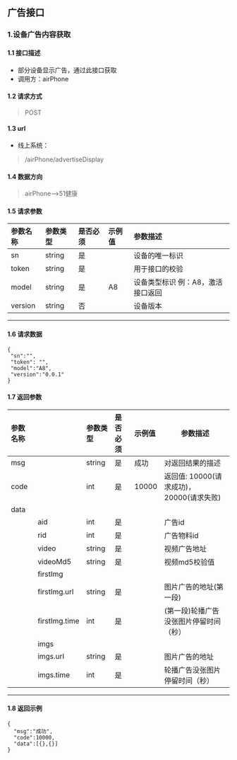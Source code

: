 ## 广告接口
### 1.设备广告内容获取
#### 1.1 接口描述
* 部分设备显示广告，通过此接口获取
* 调用方：airPhone
#### 1.2 请求方式
> POST
#### 1.3 url
* 线上系统：
> /airPhone/advertiseDisplay
#### 1.4 数据方向
> airPhone-->51健康
#### 1.5 请求参数
| 参数名称 | 参数类型 | 是否必须 | 示例值 | 参数描述  |
| :---         |     :---      |     :--- | :--- | :--- |
| sn | string | 是    |     | 设备的唯一标识 |
| token | string | 是    |     | 用于接口的校验 |
| model | string | 是    | A8   | 设备类型标识 例：A8，激活接口返回 |
| version | string | 否 |  | 设备版本 |
---------------------
#### 1.6 请求数据
 ``` 
{
  "sn":"",
  "token": "",
  "model":"A8",
  "version":"0.0.1"
}
 ```
#### 1.7 返回参数
| 参数名称 |  | 参数类型 | 是否必须 | 示例值 | 参数描述  |
| :---         |     :---      |     :--- | :--- | :--- | ----         |
| msg   |      | string | 是    | 成功  | 对返回结果的描述                         |
| code   |     | int | 是    | 10000    | 返回值: 10000(请求成功)，20000(请求失败)|
| data |  |  |  |  | |
|  | aid | int | 是 |  | 广告id |
|  | rid | int | 是 |  | 广告物料id |
|  | video | string | 是 |  | 视频广告地址 |
|  | videoMd5 | string | 是 |  | 视频md5校验值 |
| | firstImg |  |  | |  |
| | firstImg.url | string | 是 | | 图片广告的地址(第一段) |
| | firstImg.time | int | 是 |        | (第一段)轮播广告没张图片停留时间（秒） |
|  | imgs |  |  |  | |
|  | imgs.url | string | 是 |  | 图片广告的地址 |
|  | imgs.time | int | 是 |  | 轮播广告没张图片停留时间（秒） |
---------------------
#### 1.8 返回示例
```
{
  "msg":"成功",
  "code":10000,
  "data":[{},{}]
}
```
